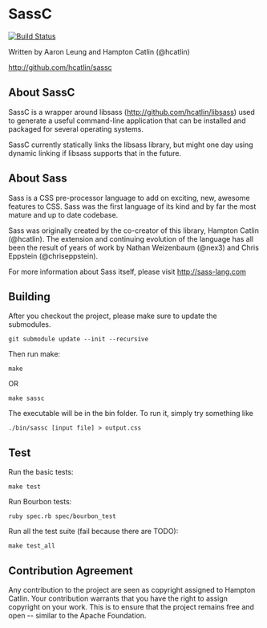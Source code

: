 SassC
=======

[![Build Status](https://secure.travis-ci.org/hcatlin/sassc.png?branch=master)](http://travis-ci.org/hcatlin/sassc)

Written by Aaron Leung and Hampton Catlin (@hcatlin)

http://github.com/hcatlin/sassc

About SassC
-----------

SassC is a wrapper around libsass (http://github.com/hcatlin/libsass)
used to generate a useful command-line application that can be installed
and packaged for several operating systems.

SassC currently statically links the libsass library, but might one
day using dynamic linking if libsass supports that in the future.

About Sass
----------

Sass is a CSS pre-processor language to add on exciting, new, 
awesome features to CSS. Sass was the first language of its kind
and by far the most mature and up to date codebase.

Sass was originally created by the co-creator of this library, 
Hampton Catlin (@hcatlin). The extension and continuing evolution
of the language has all been the result of years of work by Nathan
Weizenbaum (@nex3) and Chris Eppstein (@chriseppstein). 

For more information about Sass itself, please visit http://sass-lang.com

Building
--------

After you checkout the project, please make sure to update the
submodules.

	git submodule update --init --recursive

Then run make:

    make

OR

    make sassc
  
The executable will be in the bin folder. To run it, simply try something like

    ./bin/sassc [input file] > output.css


Test
----

Run the basic tests:

    make test

Run Bourbon tests:

    ruby spec.rb spec/bourbon_test

Run all the test suite (fail because there are TODO):

    make test_all

Contribution Agreement
----------------------

Any contribution to the project are seen as copyright assigned to Hampton Catlin. Your contribution warrants that you have the right to assign copyright on your work. This is to ensure that the project remains free and open -- similar to the Apache Foundation.